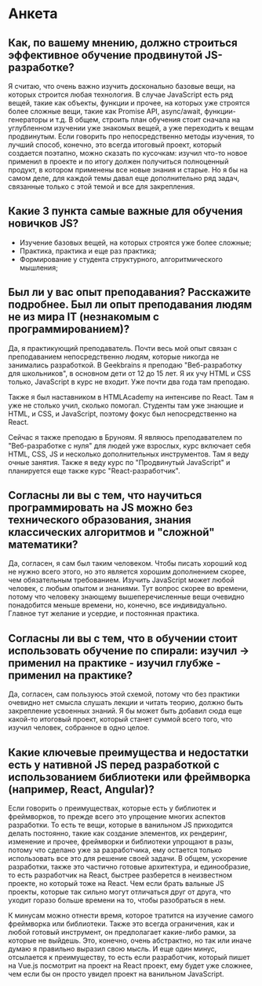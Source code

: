 # Анкета

## Как, по вашему мнению, должно строиться эффективное обучение продвинутой JS-разработке?

Я считаю, что очень важно изучить досконально базовые вещи, на которых строится любая технология. В случае JavaScript есть ряд вещей, такие как объекты, функции и прочее, на которых уже строятся более сложные вещи, такие как Promise API, async/await, функции-генераторы и т.д. В общем, строить план обучения стоит сначала на углубленном изучении уже знакомых вещей, а уже переходить к вещам продвинутым. Если говорить про непосредственно методы изучения, то лучший способ, конечно, это всегда итоговый проект, который создается поэтапно, можно сказать по кусочкам: изучил что-то новое применил в проекте и по итогу должен получиться полноценный продукт, в котором применены все новые знания и старые. Но я бы на самом деле, для каждой темы давал еще дополнительно ряд задач, связанные только с этой темой и все для закрепления.

## Какие 3 пункта самые важные для обучения новичков JS?

- Изучение базовых вещей, на которых строятся уже более сложные;
- Практика, практика и еще раз практика;
- Формирование у студента структурного, алгоритмического мышления;

## Был ли у вас опыт преподавания? Расскажите подробнее. Был ли опыт преподавания людям не из мира IT (незнакомым с программированием)?

Да, я практикующий преподаватель. Почти весь мой опыт связан с преподаванием непосредственно людям, которые никогда не занимались разработкой. В Geekbrains я преподаю "Веб-разработку для школьников", в основном дети от 12 до 15 лет. Я их учу HTML и CSS только, JavaScript в курс не входит. Уже почти два года там преподаю.

Также я был наставником в HTMLAcademy на интенсиве по React. Там я уже не столько учил, сколько помогал. Студенты там уже знающие и HTML, и CSS, и JavaScript, поэтому фокус был непосредственно на React.

Сейчас я также преподаю в Бруноям. Я являюсь преподавателем по "Веб-разработке с нуля" для людей уже взрослых, курс включает себя HTML, CSS, JS и несколько дополнительных инструментов. Там я веду очные занятия. Также я веду курс по "Продвинутый JavaScript" и планируется еще также курс "React-разработчик".

## Согласны ли вы с тем, что научиться программировать на JS можно без технического образования, знания классических алгоритмов и "сложной" математики?

Да, согласен, я сам был таким человеком. Чтобы писать хороший код не нужно всего этого, но это является хорошим дополнением скорее, чем обязательным требованием. Изучить JavaScript может любой человек, с любым опытом и знаниями. Тут вопрос скорее во времени, потому что человеку знающему вышеперечисленные вещи очевидно понадобится меньше времени, но, конечно, все индивидуально. Главное тут желание и усердие, и постоянная практика.

## Согласны ли вы с тем, что в обучении стоит использовать обучение по спирали: изучил -> применил на практике - изучил глубже - применил на практике?

Да, согласен, сам пользуюсь этой схемой, потому что без практики очевидно нет смысла слушать лекции и читать теорию, должно быть закрепление усвоенных знаний. Я бы может быть добавил сюда еще какой-то итоговый проект, который станет суммой всего того, что изучил человек, собранное в одно целое.

## Какие ключевые преимущества и недостатки есть у нативной JS перед разработкой с использованием библиотеки или фреймворка (например, React, Angular)?

Если говорить о преимуществах, которые есть у библиотек и фреймворков, то прежде всего это упрощение многих аспектов разработки. То есть те вещи, которые в ванильном JS приходится делать постоянно, такие как создание элементов, их рендеринг, изменение и прочее, фреймворки и библиотеки упрощают в разы, потому что сделано уже за разработчика, ему остается только использовать все это для решение своей задачи. В общем, ускорение разработки, также это частично готовые архитектура, и единообразие, то есть разработчик на React, быстрее разберется в неизвестном проекте, но который тоже на React. Чем если брать вальные JS проекты, которые так сильно могут отличаться друг от друга, что уходит горазо больше времени на то, чтобы разобраться в нем.

К минусам можно отнести время, которое тратится на изучение самого фреймворка или библиотеки. Также это всегда ограничения, как и любой готовый инструмент, он предполагает какие-либо рамки, за которые не выйдешь. Это, конечно, очень абстрактно, но так или иначе думаю я правильно выразил свою мысль. И еще один минус, отсылается к преимуществу, то есть если разработчик, который пишет на Vue.js посмотрит на проект на React проект, ему будет уже сложнее, чем если бы он просто увидел проект на ванильном JavaScript.
